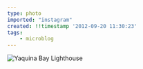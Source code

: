 ```yaml
---
type: photo
imported: "instagram"
created: !!timestamp '2012-09-20 11:30:23'
tags:
    - microblog
---
```

![Yaquina Bay Lighthouse](/media/images/photos/2012/09/9fe20565ee4ca34660fae5ad96e8d986.jpg)

